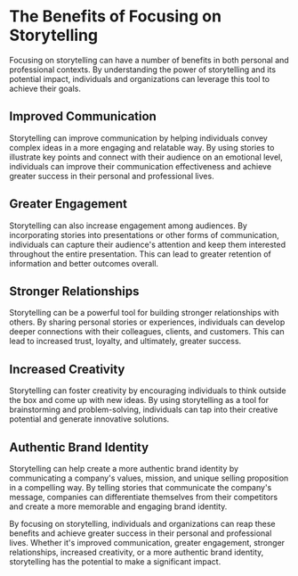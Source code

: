The Benefits of Focusing on Storytelling
============================================================================================

Focusing on storytelling can have a number of benefits in both personal and professional contexts. By understanding the power of storytelling and its potential impact, individuals and organizations can leverage this tool to achieve their goals.

Improved Communication
----------------------

Storytelling can improve communication by helping individuals convey complex ideas in a more engaging and relatable way. By using stories to illustrate key points and connect with their audience on an emotional level, individuals can improve their communication effectiveness and achieve greater success in their personal and professional lives.

Greater Engagement
------------------

Storytelling can also increase engagement among audiences. By incorporating stories into presentations or other forms of communication, individuals can capture their audience's attention and keep them interested throughout the entire presentation. This can lead to greater retention of information and better outcomes overall.

Stronger Relationships
----------------------

Storytelling can be a powerful tool for building stronger relationships with others. By sharing personal stories or experiences, individuals can develop deeper connections with their colleagues, clients, and customers. This can lead to increased trust, loyalty, and ultimately, greater success.

Increased Creativity
--------------------

Storytelling can foster creativity by encouraging individuals to think outside the box and come up with new ideas. By using storytelling as a tool for brainstorming and problem-solving, individuals can tap into their creative potential and generate innovative solutions.

Authentic Brand Identity
------------------------

Storytelling can help create a more authentic brand identity by communicating a company's values, mission, and unique selling proposition in a compelling way. By telling stories that communicate the company's message, companies can differentiate themselves from their competitors and create a more memorable and engaging brand identity.

By focusing on storytelling, individuals and organizations can reap these benefits and achieve greater success in their personal and professional lives. Whether it's improved communication, greater engagement, stronger relationships, increased creativity, or a more authentic brand identity, storytelling has the potential to make a significant impact.
